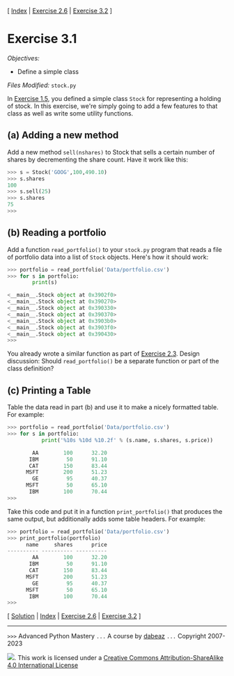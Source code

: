 \[ [Index](index.md) | [Exercise 2.6](ex2_6.md) | [Exercise 3.2](ex3_2.md) \]

# Exercise 3.1

*Objectives:*

- Define a simple class

*Files Modified:* `stock.py`

In [Exercise 1.5](ex1_5.md), you defined a simple class
`Stock` for representing a holding of stock.  In this exercise,
we're simply going to add a few features to that class as well as
write some utility functions.

## (a) Adding a new method

Add a new method `sell(nshares)` to Stock that sells a certain number
of shares by decrementing the share count.  Have it work like this:

```python
>>> s = Stock('GOOG',100,490.10)
>>> s.shares
100
>>> s.sell(25)
>>> s.shares
75
>>>
```

## (b) Reading a portfolio

Add a function `read_portfolio()` to your `stock.py` program that
reads a file of portfolio data into a list of `Stock` objects. Here's how it should work:

```python
>>> portfolio = read_portfolio('Data/portfolio.csv')
>>> for s in portfolio:
        print(s)

<__main__.Stock object at 0x3902f0>
<__main__.Stock object at 0x390270>
<__main__.Stock object at 0x390330>
<__main__.Stock object at 0x390370>
<__main__.Stock object at 0x3903b0>
<__main__.Stock object at 0x3903f0>
<__main__.Stock object at 0x390430>
>>>
```

You already wrote a similar function as part of
[Exercise 2.3](ex2_3.md).  Design discussion: Should
`read_portfolio()` be a separate function or part of the class
definition?

## (c) Printing a Table

Table the data read in part (b) and use it to make a nicely formatted
table. For example:

```python
>>> portfolio = read_portfolio('Data/portfolio.csv')
>>> for s in portfolio:
           print('%10s %10d %10.2f' % (s.name, s.shares, s.price))

        AA        100      32.20
       IBM         50      91.10
       CAT        150      83.44
      MSFT        200      51.23
        GE         95      40.37
      MSFT         50      65.10
       IBM        100      70.44
>>>
```

Take this code and put it in a function `print_portfolio()` that
produces the same output, but additionally adds some table headers.
For example:

```python
>>> portfolio = read_portfolio('Data/portfolio.csv')
>>> print_portfolio(portfolio)
      name     shares      price
---------- ---------- ----------
        AA        100      32.20
       IBM         50      91.10
       CAT        150      83.44
      MSFT        200      51.23
        GE         95      40.37
      MSFT         50      65.10
       IBM        100      70.44
>>>
```

\[ [Solution](soln3_1.md) | [Index](index.md) | [Exercise 2.6](ex2_6.md) | [Exercise 3.2](ex3_2.md) \]

----
`>>>` Advanced Python Mastery
`...` A course by [dabeaz](https://www.dabeaz.com)
`...` Copyright 2007-2023

![](https://i.creativecommons.org/l/by-sa/4.0/88x31.png). This work is licensed under a [Creative Commons Attribution-ShareAlike 4.0 International License](http://creativecommons.org/licenses/by-sa/4.0/)
